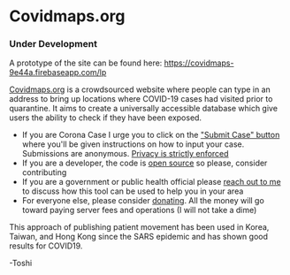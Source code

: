 # Covidmaps.org

### Under Development

A prototype of the site can be found here:
https://covidmaps-9e44a.firebaseapp.com/lp

[Covidmaps.org](https://covidmaps.org) is a crowdsourced website where people can type in an address to bring up locations where COVID-19 cases had visited prior to quarantine. It aims to create a universally accessible database which give users the ability to check if they have been exposed.

-   If you are Corona Case I urge you to click on the ["Submit Case" button](https://covidmaps.org/submit) where you'll be given instructions on how to input your case. Submissions are anonymous. [Privacy is strictly enforced](https://covidmaps.org/privacy)
-   If you are a developer, the code is [open source](https://github.com/mundanelunacy/covidmaps) so please, consider contributing
-   If you are a government or public health official please [reach out to me](https://covidmaps.org/official) to discuss how this tool can be used to help you in your area
-   For everyone else, please consider [donating](https://paypal.com). All the money will go toward paying server fees and operations (I will not take a dime)

This approach of publishing patient movement has been used in Korea, Taiwan, and Hong Kong since the SARS epidemic and has shown good results for COVID19.

-Toshi
